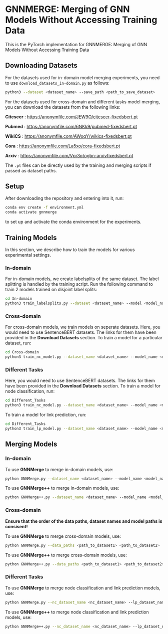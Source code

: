 # GNNMERGE: Merging of GNN Models Without Accessing Training Data

This is the PyTorch implementation for GNNMERGE: Merging of GNN Models Without Accessing Training Data

## Downloading Datasets

For the datasets used for in-domain model merging experiments, you need to use `download_datasets_in-domain.py` as follows:
```bash
python3 --dataset <dataset_name> --save_path <path_to_save_dataset>
```

For the datasets used for cross-domain and different tasks model merging, you can download the datasets from the following links:

**Citeseer** : https://anonymfile.com/JEW9O/citeseer-fixedsbert.pt

**Pubmed** : https://anonymfile.com/6NKk9/pubmed-fixedsbert.pt

**WikiCS** : https://anonymfile.com/AWoqY/wikics-fixedsbert.pt

**Cora** : https://anonymfile.com/La5xo/cora-fixedsbert.pt

**Arxiv** : https://anonymfile.com/Vpr3q/ogbn-arxivfixedsbert.pt

The `.pt` files can be directly used by the training and merging scripts if passed as dataset paths.
## Setup

After downloading the repository and entering into it, run:
```bash
conda env create -f environment.yml
conda activate gnnmerge
``` 
to set up and activate the conda environment for the experiments.

## Training Models

In this section, we describe how to train the models for various experimental settings.
### In-domain

For in-domain models, we create labelsplits of the same dataset. The label splitting is handled by the training script. Run the following command to train 2 models trained on disjoint label splits:

```bash
cd In-domain
python3 train_labelsplits.py --dataset <dataset_name> --model <model_name> --data_path <path_to_dataset> --model1_save_path <path_to_save_model1> --model2_save_path <path_to_save_model2> --logs_path <path_to_save_logs>
```
### Cross-domain
For cross-domain models, we train models on seperate datasets. Here, you would need to use SentenceBERT datasets. The links for them have been provided in the **Download Datasets** section. To train a model for a particular dataset, run:
```bash
cd Cross-domain
python3 train_nc_model.py --dataset_name <dataset_name> --model_name <model_name> --data_path <path_to_dataset> --logs_path <path_to_save_logs> --model_save_path <path_to_save_model>
```

### Different Tasks
Here, you would need to use SentenceBERT datasets. The links for them have been provided in the **Download Datasets** section. To train a model for node classification, run:
```bash
cd Different_Tasks
python3 train_nc_model.py --dataset_name <dataset_name> --model_name <model_name> --data_path <path_to_dataset> --logs_path <path_to_save_logs> --model_save_path <path_to_save_model>
```
To train a model for link prediction, run:
```bash
cd Different_Tasks
python3 train_lp_model.py --dataset_name <dataset_name> --model_name <model_name> --data_path <path_to_dataset> --logs_path <path_to_save_logs> --model_save_path <path_to_save_model>
```
## Merging Models

### In-domain

To use **GNNMerge** to merge in-domain models, use:
```bash
python GNNMerge.py --dataset_name <dataset_name> --model_name <model_name> --data_path <path_to_dataset> --model1_path <path_to_first_model> --model2_path <path_to_second_model> --logs_path <path_to_save_logs>
```
To use **GNNMerge++** to merge in-domain models, use:
```bash
python GNNMerge++.py --dataset_name <dataset_name> --model_name <model_name> --data_path <path_to_dataset> --model1_path <path_to_first_model> --model2_path <path_to_second_model> --logs_path <path_to_save_logs>
```

### Cross-domain

**Ensure that the order of the data paths, dataset names and model paths is consisent!**

To use **GNNMerge** to merge cross-domain models, use:
```bash
python GNNMerge.py --data_paths <path_to_dataset1> <path_to_dataset2> ... --dataset_names <dataset_name1> <dataset_name2> ... --model_paths <path_to_model1> <path_to_model2> ... --model_name <model_name> --logs_path <path_to_save_logs>
```

To use **GNNMerge++** to merge cross-domain models, use:
```bash
python GNNMerge++.py --data_paths <path_to_dataset1> <path_to_dataset2> ... --dataset_names <dataset_name1> <dataset_name2> ... --model_paths <path_to_model1> <path_to_model2> ... --model_name <model_name> --logs_path <path_to_save_logs>
```

### Different Tasks

To use **GNNMerge** to merge node classification and link prediction models, use:
```bash
python GNNMerge.py --nc_dataset_name <nc_dataset_name> --lp_dataset_name <lp_dataset_name> --model_name <model_name> --nc_data_path <path_to_nc_dataset> --lp_data_path <path_to_lp_dataset> --nc_model_path <path_to_nc_model> --lp_model_path <path_to_lp_model> --logs_path <path_to_save_logs>
```

To use **GNNMerge++** to merge node classification and link prediction models, use:
```bash
python GNNMerge++.py --nc_dataset_name <nc_dataset_name> --lp_dataset_name <lp_dataset_name> --model_name <model_name> --nc_data_path <path_to_nc_dataset> --lp_data_path <path_to_lp_dataset> --nc_model_path <path_to_nc_model> --lp_model_path <path_to_lp_model> --logs_path <path_to_save_logs>
```